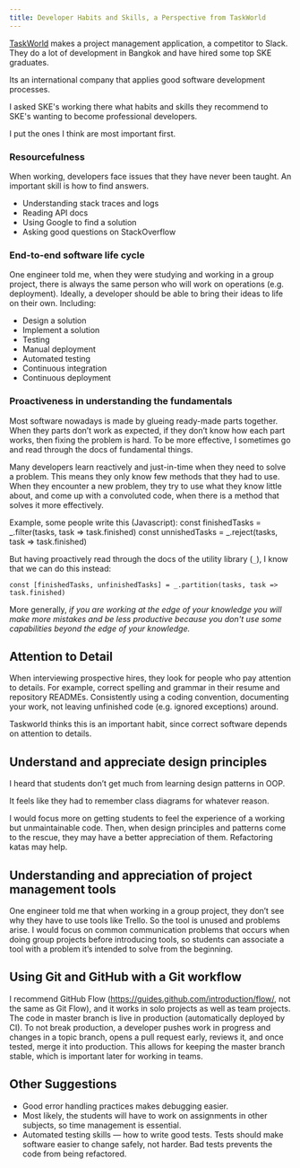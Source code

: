 ```yaml
---
title: Developer Habits and Skills, a Perspective from TaskWorld
---
```


[TaskWorld]() makes a project management application, a competitor to Slack.
They do a lot of development in Bangkok and have hired some top SKE graduates.

Its an international company that applies good software development processes.

I asked SKE's working there what habits and skills they recommend to SKE's 
wanting to become professional developers.

I put the ones I think are most important first.

### Resourcefulness

When working, developers face issues that they have never been taught.
An important skill is how to find answers.
- Understanding stack traces and logs
- Reading API docs
- Using Google to find a solution
- Asking good questions on StackOverflow

### End-to-end software life cycle

One engineer told me, when they were studying and working in a group project,
there is always the same person who will work on operations (e.g. deployment).
Ideally, a developer should be able to bring their ideas to life on their own.
Including:
- Design a solution
- Implement a solution
- Testing
- Manual deployment
- Automated testing
- Continuous integration
- Continuous deployment

### Proactiveness in understanding the fundamentals

Most software nowadays is made by glueing ready-made parts together.
When they parts don’t work as expected, if they don’t know how each part works, 
then fixing the problem is hard.
To be more effective, I sometimes go and read through the docs of fundamental things.

Many developers learn reactively and just-in-time when they need to solve a problem.
This means they only know few methods that they had to use.
When they encounter a new problem, they try to use what they know little about, and come up with a convoluted code, when there is a method that solves it more effectively.

Example, some people write this (Javascript):
    const finishedTasks = _.filter(tasks, task => task.finished)
    const unnishedTasks = _.reject(tasks, task => task.finished)

But having proactively read through the docs of the utility library (`_`), I know that we can do this instead:

    const [finishedTasks, unfinishedTasks] = _.partition(tasks, task => task.finished)

More generally, *if you are working at the edge of your knowledge you will make more mistakes
and be less productive because you don't use some capabilities beyond the edge of your knowledge.*

## Attention to Detail

When interviewing prospective hires, they look for people who pay attention to details.
For example, correct spelling and grammar in their resume and repository READMEs.
Consistently using a coding convention, documenting your work, not leaving unfinished
code (e.g. ignored exceptions) around.

Taskworld thinks this is an important habit, since correct software depends on
attention to details.

## Understand and appreciate design principles

I heard that students don’t get much from learning design patterns in OOP.

It feels like they had to remember class diagrams for whatever reason.

I would focus more on getting students to feel the experience of a working but unmaintainable code.
Then, when design principles and patterns come to the rescue, they may have a better appreciation of them.
Refactoring katas may help.

## Understanding and appreciation of project management tools

One engineer told me that when working in a group project,
they don’t see why they have to use tools like Trello.
So the tool is unused and problems arise.
I would focus on common communication problems that occurs when doing group projects before introducing tools, so students can associate a tool with a problem it’s intended to solve from the beginning.

## Using Git and GitHub with a Git workflow

I recommend GitHub Flow (https://guides.github.com/introduction/flow/, not the same as Git Flow), and it works in solo projects as well as team projects.
The code in master branch is live in production (automatically deployed by CI).
To not break production, a developer pushes work in progress and changes in a topic branch, opens a pull request early, reviews it, and once tested, merge it into production.
This allows for keeping the master branch stable, which is important later for working in teams.

## Other Suggestions

- Good error handling practices makes debugging easier.
- Most likely, the students will have to work on assignments in other subjects, so time management is essential.
- Automated testing skills — how to write good tests. Tests should make software easier to change safely, not harder. Bad tests prevents the code from being refactored.

